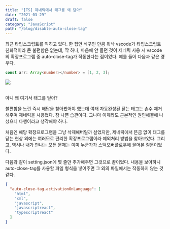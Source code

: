 ```yaml
---
title: "[TS] 제네릭에서 태그를 왜 닫아"
date: "2021-03-29"
draft: false
category: "JavaScript"
path: "/blog/disable-auto-close-tag"
---
```


최근 타입스크립트를 익히고 있다. 한 집안 식구인 만큼 워낙 vscode가 타입스크립트 친화적이라 큰 불편함은 없는데, 딱 하나, 마음에 안 들던 것이 제네릭 사용 시 vscode의 확장프로그램 중 auto-close-tag가 작동한다는 점이었다. 예를 들어 다음과 같은 경우다.

```typescript
const arr: Array<number></number> = [1, 2, 3];
```

![](https://ohfun.net/contents/article/images/2019/0701/1561976612478376.jpg)

<br />
아니 왜 여기서 태그를 닫아?

불편함을 느낀 즉시 해답을 찾아봤어야 했는데 여태 자동완성된 닫는 태그는 손수 제거해주며 제네릭을 사용했다. 참 나쁜 습관이다. 그나마 이제라도 근본적인 원인해결에 나섰으니 다행이라고 생각해야 하나.

처음엔 해당 확장프로그램을 그냥 삭제해버릴까 싶었지만, 제네릭에서 뜬금 없이 태그를 닫는 현상 외에는 여러모로 편리한 확장프로그램이라 예외처리 방법을 찾아보았다. 그리고, 역시나 내가 만나는 모든 문제는 이미 누군가가 스택오버플로우에 물어본 질문이었다.

다음과 같이 setting.json에 몇 줄만 추가해주면 그것으로 끝이었다. 내용을 보아하니 auto-close-tag를 사용할 파일 형식을 넣어주면 그 외의 파일에서는 작동하지 않는 것 같다.

```json
{
  "auto-close-tag.activationOnLanguage": [
    "html",
    "xml",
    "javascript",
    "javascriptreact",
    "typescriptreact"
  ]
}
```
